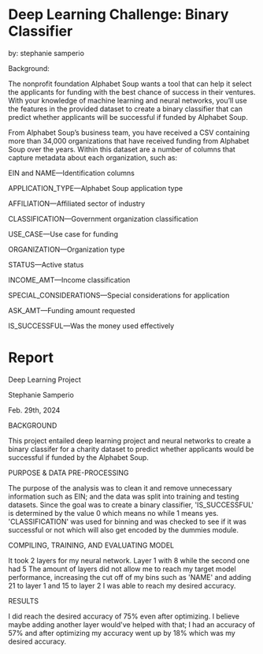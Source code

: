 # Deep Learning Challenge: Binary Classifier
by: stephanie samperio

Background:

The nonprofit foundation Alphabet Soup wants a tool that can help it select the applicants for funding with the best chance of success in their ventures. With your knowledge of machine learning and neural networks, you’ll use the features in the provided dataset to create a binary classifier that can predict whether applicants will be successful if funded by Alphabet Soup.

From Alphabet Soup’s business team, you have received a CSV containing more than 34,000 organizations that have received funding from Alphabet Soup over the years. Within this dataset are a number of columns that capture metadata about each organization, such as:

EIN and NAME—Identification columns

APPLICATION_TYPE—Alphabet Soup application type

AFFILIATION—Affiliated sector of industry

CLASSIFICATION—Government organization classification

USE_CASE—Use case for funding

ORGANIZATION—Organization type

STATUS—Active status

INCOME_AMT—Income classification

SPECIAL_CONSIDERATIONS—Special considerations for application

ASK_AMT—Funding amount requested

IS_SUCCESSFUL—Was the money used effectively


# Report
Deep Learning Project

Stephanie Samperio

Feb. 29th, 2024

BACKGROUND

This project entailed deep learning project and neural networks to create a binary classifer for a charity dataset to predict whether applicants would be successful if funded by the Alphabet Soup.

PURPOSE & DATA PRE-PROCESSING

The purpose of the analysis was to clean it and remove unnecessary information such as EIN; and the data was split into training and testing datasets. Since the goal was to create a binary classifier, 'IS_SUCCESSFUL' is determined by the value 0 which means no while 1 means yes. 'CLASSIFICATION' was used for binning and was checked to see if it was successful or not which will also get encoded by the dummies module.

COMPILING, TRAINING, AND EVALUATING MODEL

It took 2 layers for my neural network. Layer 1 with 8 while the second one had 5 The amount of layers did not allow me to reach my target model performance, increasing the cut off of my bins such as 'NAME' and adding 21 to layer 1 and 15 to layer 2 I was able to reach my desired accuracy.

RESULTS

I did reach the desired accuracy of 75% even after optimizing. I believe maybe adding another layer would've helped with that; I had an accuracy of 57% and after optimizing my accuracy went up by 18% which was my desired accuracy.
